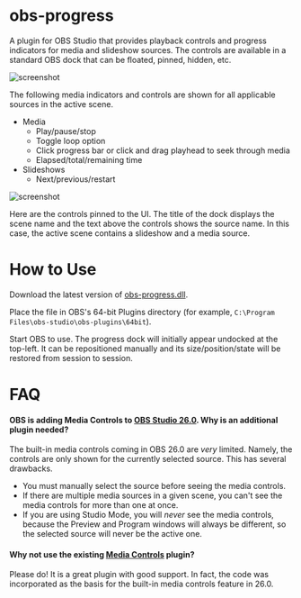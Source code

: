 ﻿# obs-progress

A plugin for OBS Studio that provides playback controls and progress indicators for media and slideshow sources. The controls are available in a standard OBS dock that can be floated, pinned, hidden, etc.

![screenshot](https://i.imgur.com/CTxWdmG.png)

The following media indicators and controls are shown for all applicable sources in the active scene.
- Media
  - Play/pause/stop
  - Toggle loop option
  - Click progress bar or click and drag playhead to seek through media
  - Elapsed/total/remaining time
- Slideshows
  - Next/previous/restart

![screenshot](https://i.imgur.com/y1iwCVY.png)

Here are the controls pinned to the UI. The title of the dock displays the scene name and the text above the controls shows the source name. In this case, the active scene contains a slideshow and a media source.

# How to Use

Download the latest version of [obs-progress.dll](https://github.com/micahmo/obs-progress/releases/download/latest/obs-progress.dll).

Place the file in OBS's 64-bit Plugins directory (for example, `C:\Program Files\obs-studio\obs-plugins\64bit`).

Start OBS to use. The progress dock will initially appear undocked at the top-left. It can be repositioned manually and its size/position/state will be restored from session to session.

# FAQ

#### OBS is adding Media Controls to [OBS Studio 26.0](https://obsproject.com/forum/threads/obs-studio-26-0-release-candidate.129075/). Why is an additional plugin needed?
The built-in media controls coming in OBS 26.0 are *very* limited. Namely, the controls are only shown for the currently selected source. This has several drawbacks.
- You must manually select the source before seeing the media controls.
- If there are multiple media sources in a given scene, you can't see the media controls for more than one at once.
- If you are using Studio Mode, you will *never* see the media controls, because the Preview and Program windows will always be different, so the selected source will never be the active one.

#### Why not use the existing [Media Controls](https://obsproject.com/forum/resources/media-controls.1032/) plugin?
Please do! It is a great plugin with good support. In fact, the code was incorporated as the basis for the built-in media controls feature in 26.0.
